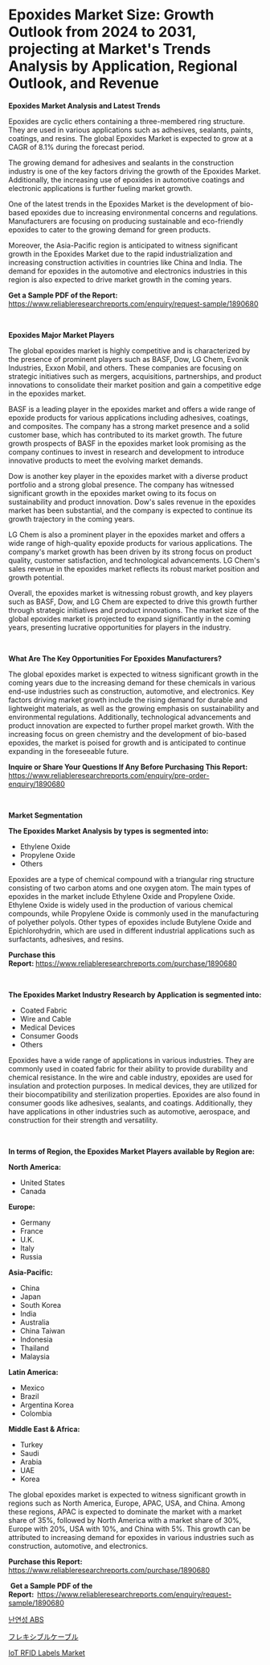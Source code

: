 <p><h1>Epoxides Market Size: Growth Outlook from 2024 to 2031, projecting at Market's Trends Analysis by Application, Regional Outlook, and Revenue</h1></p><p><strong>Epoxides Market Analysis and Latest Trends</strong></p>
<p><p>Epoxides are cyclic ethers containing a three-membered ring structure. They are used in various applications such as adhesives, sealants, paints, coatings, and resins. The global Epoxides Market is expected to grow at a CAGR of 8.1% during the forecast period.</p><p>The growing demand for adhesives and sealants in the construction industry is one of the key factors driving the growth of the Epoxides Market. Additionally, the increasing use of epoxides in automotive coatings and electronic applications is further fueling market growth.</p><p>One of the latest trends in the Epoxides Market is the development of bio-based epoxides due to increasing environmental concerns and regulations. Manufacturers are focusing on producing sustainable and eco-friendly epoxides to cater to the growing demand for green products.</p><p>Moreover, the Asia-Pacific region is anticipated to witness significant growth in the Epoxides Market due to the rapid industrialization and increasing construction activities in countries like China and India. The demand for epoxides in the automotive and electronics industries in this region is also expected to drive market growth in the coming years.</p></p>
<p><strong>Get a Sample PDF of the Report:&nbsp;</strong> <a href="https://www.reliableresearchreports.com/enquiry/request-sample/1890680">https://www.reliableresearchreports.com/enquiry/request-sample/1890680</a></p>
<p>&nbsp;</p>
<p><strong>Epoxides Major Market Players</strong></p>
<p><p>The global epoxides market is highly competitive and is characterized by the presence of prominent players such as BASF, Dow, LG Chem, Evonik Industries, Exxon Mobil, and others. These companies are focusing on strategic initiatives such as mergers, acquisitions, partnerships, and product innovations to consolidate their market position and gain a competitive edge in the epoxides market.</p><p>BASF is a leading player in the epoxides market and offers a wide range of epoxide products for various applications including adhesives, coatings, and composites. The company has a strong market presence and a solid customer base, which has contributed to its market growth. The future growth prospects of BASF in the epoxides market look promising as the company continues to invest in research and development to introduce innovative products to meet the evolving market demands.</p><p>Dow is another key player in the epoxides market with a diverse product portfolio and a strong global presence. The company has witnessed significant growth in the epoxides market owing to its focus on sustainability and product innovation. Dow's sales revenue in the epoxides market has been substantial, and the company is expected to continue its growth trajectory in the coming years.</p><p>LG Chem is also a prominent player in the epoxides market and offers a wide range of high-quality epoxide products for various applications. The company's market growth has been driven by its strong focus on product quality, customer satisfaction, and technological advancements. LG Chem's sales revenue in the epoxides market reflects its robust market position and growth potential.</p><p>Overall, the epoxides market is witnessing robust growth, and key players such as BASF, Dow, and LG Chem are expected to drive this growth further through strategic initiatives and product innovations. The market size of the global epoxides market is projected to expand significantly in the coming years, presenting lucrative opportunities for players in the industry.</p></p>
<p>&nbsp;</p>
<p><strong>What Are The Key Opportunities For Epoxides Manufacturers?</strong></p>
<p><p>The global epoxides market is expected to witness significant growth in the coming years due to the increasing demand for these chemicals in various end-use industries such as construction, automotive, and electronics. Key factors driving market growth include the rising demand for durable and lightweight materials, as well as the growing emphasis on sustainability and environmental regulations. Additionally, technological advancements and product innovation are expected to further propel market growth. With the increasing focus on green chemistry and the development of bio-based epoxides, the market is poised for growth and is anticipated to continue expanding in the foreseeable future.</p></p>
<p><strong>Inquire or Share Your Questions If Any Before Purchasing This Report:</strong> <a href="https://www.reliableresearchreports.com/enquiry/pre-order-enquiry/1890680">https://www.reliableresearchreports.com/enquiry/pre-order-enquiry/1890680</a></p>
<p>&nbsp;</p>
<p><strong>Market Segmentation</strong></p>
<p><strong>The Epoxides Market Analysis by types is segmented into:</strong></p>
<p><ul><li>Ethylene Oxide</li><li>Propylene Oxide</li><li>Others</li></ul></p>
<p><p>Epoxides are a type of chemical compound with a triangular ring structure consisting of two carbon atoms and one oxygen atom. The main types of epoxides in the market include Ethylene Oxide and Propylene Oxide. Ethylene Oxide is widely used in the production of various chemical compounds, while Propylene Oxide is commonly used in the manufacturing of polyether polyols. Other types of epoxides include Butylene Oxide and Epichlorohydrin, which are used in different industrial applications such as surfactants, adhesives, and resins.</p></p>
<p><strong>Purchase this Report:&nbsp;</strong><a href="https://www.reliableresearchreports.com/purchase/1890680">https://www.reliableresearchreports.com/purchase/1890680</a></p>
<p>&nbsp;</p>
<p><strong>The Epoxides Market Industry Research by Application is segmented into:</strong></p>
<p><ul><li>Coated Fabric</li><li>Wire and Cable</li><li>Medical Devices</li><li>Consumer Goods</li><li>Others</li></ul></p>
<p><p>Epoxides have a wide range of applications in various industries. They are commonly used in coated fabric for their ability to provide durability and chemical resistance. In the wire and cable industry, epoxides are used for insulation and protection purposes. In medical devices, they are utilized for their biocompatibility and sterilization properties. Epoxides are also found in consumer goods like adhesives, sealants, and coatings. Additionally, they have applications in other industries such as automotive, aerospace, and construction for their strength and versatility.</p></p>
<p>&nbsp;</p>
<p><strong>In terms of Region, the Epoxides Market Players available by Region are:</strong></p>
<p>
    <p> <strong> North America: </strong>
        <ul>
            <li>United States</li>
            <li>Canada</li>
        </ul>
        </p> 
    <p> <strong> Europe: </strong>
        <ul>
            <li>Germany</li>
            <li>France</li>
            <li>U.K.</li>
            <li>Italy</li>
            <li>Russia</li>
        </ul>
        </p> 
    <p> <strong> Asia-Pacific: </strong>
        <ul>
            <li>China</li>
            <li>Japan</li>
            <li>South Korea</li>
            <li>India</li>
            <li>Australia</li>
            <li>China Taiwan</li>
            <li>Indonesia</li>
            <li>Thailand</li>
            <li>Malaysia</li>
        </ul>
        </p> 
    <p> <strong> Latin America: </strong>
        <ul>
            <li>Mexico</li>
            <li>Brazil</li>
            <li>Argentina Korea</li>
            <li>Colombia</li>
        </ul>
        </p> 
    <p> <strong> Middle East & Africa: </strong>
        <ul>
            <li>Turkey</li>
            <li>Saudi</li>
            <li>Arabia</li>
            <li>UAE</li>
            <li>Korea</li>
        </ul>
    </p>
    </p>
<p><p>The global epoxides market is expected to witness significant growth in regions such as North America, Europe, APAC, USA, and China. Among these regions, APAC is expected to dominate the market with a market share of 35%, followed by North America with a market share of 30%, Europe with 20%, USA with 10%, and China with 5%. This growth can be attributed to increasing demand for epoxides in various industries such as construction, automotive, and electronics.</p></p>
<p><strong>Purchase this Report: </strong><a href="https://www.reliableresearchreports.com/purchase/1890680">https://www.reliableresearchreports.com/purchase/1890680</a></p>
<p>&nbsp;<strong>Get a Sample PDF of the Report:&nbsp;&nbsp;</strong><a href="https://www.reliableresearchreports.com/enquiry/request-sample/1890680">https://www.reliableresearchreports.com/enquiry/request-sample/1890680</a></p>
<p><strong></strong></p>
<p><p><a href="https://github.com/laholand/Market-Research-Report-List-2/blob/main/1062356193784.md">난연성 ABS</a></p><p><a href="https://github.com/mohamedbakry57/Market-Research-Report-List-2/blob/main/1434352194090.md">フレキシブルケーブル</a></p><p><a href="https://view.publitas.com/reportprime-1/iot-rfid-labels-market-research-report-provides-critical-insights-that-can-help-shape-business-development-and-investment-strategies/">IoT RFID Labels Market</a></p></p>